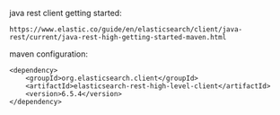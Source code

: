 java rest client getting started:
```
https://www.elastic.co/guide/en/elasticsearch/client/java-rest/current/java-rest-high-getting-started-maven.html
```


maven configuration:
```
<dependency>
    <groupId>org.elasticsearch.client</groupId>
    <artifactId>elasticsearch-rest-high-level-client</artifactId>
    <version>6.5.4</version>
</dependency>
```
